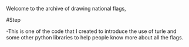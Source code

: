 Welcome to the archive of drawing national flags,

#Step

-This is one of the code that I created to introduce the use of turle and some other python libraries to help people know more about all the flags.